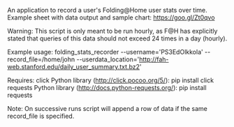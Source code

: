 An application to record a user's Folding@Home user stats over time. Example sheet with data output and sample chart: https://goo.gl/Zt0qvo

Warning: This script is only meant to be run hourly, as F@H has explicitly
  stated that queries of this data should not exceed 24 times in a day (hourly).

Example usage:
  folding_stats_recorder --username='PS3EdOlkkola' --record_file=/home/john
    --userdata_location='http://fah-web.stanford.edu/daily_user_summary.txt.bz2'

Requires: 
click Python library (http://click.pocoo.org/5/): pip install click
requests Python library (http://docs.python-requests.org/): pip install requests

Note: On successive runs script will append a row of data if the same record_file is
  specified.
